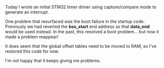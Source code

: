 Today I wrote an initial STM32 timer driver using capture/compare mode to generate an interrupt.

One problem that resurfaced was the boot failure in the startup code. Previously we had reverted the __bss_start__ end address so that __data_end__ would be used instead. In the past, this resolved a boot problem... but now it made a problem reappear!

It does seem that the global offset tables need to be moved to RAM, so I've restored this code for now.

I'm not happy that it keeps giving me problems.
